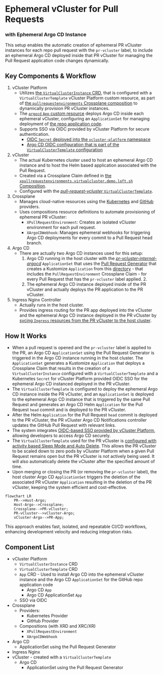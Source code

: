 # Ephemeral vCluster for Pull Requests
### with Ephemeral Argo CD Instance 

This setup enables the automatic creation of ephemeral PR vCluster instances for each repo pull request with the `pr-vcluster` label, to include an ephemeral Argo CD deployed inside that PR vCluster for managing the Pull Request application code changes dynamically.

## Key Components & Workflow
1. vCluster Platform
   - Utilizes [the `VirtualClusterInstance` CRD](https://www.vcluster.com/docs/platform/api/resources/virtualclusterinstance/), that is configured with a `VirtualClusterTemplate` vCluster Platform custom resource, as part of [the `pullrequestenvironments` Crossplane composition](./vcluster-pull-request-environment-composition.yaml) to dynamically provision PR vCluster instances.
   - The [`argocd` `App` custom resource](./argo-cd.yaml) deploys Argo CD inside each ephemeral vCluster, configuring an `ApplicationSet` for managing deployment of [the repo application code](https://github.com/loft-demos/vcluster-platform-demo-app-template/tree/main/src).
   - Supports SSO via OIDC provided by vCluster Platform for secure authentication.
      - [OIDC `Secret` deployed into the `vcluster-platform` namespace](./vcluster-pull-request-environment-composition.yaml#L72-L131)
      - [Argo CD OIDC configuration that is part of the `VirtualClusterTemplate` configuration](../../virtual-cluster-templates/pull-request-vcluster.yaml#L58-L62)
2. vCluster
   - The actual Kubernetes cluster used to host an ephemeral Argo CD instance and to host the Helm based application associated with the Pull Request.
   - Created via a Crossplane Claim defined in [the `xpullrequestenvironments.virtualcluster.demo.loft.sh` Composition](./vcluster-pull-request-environment-definition.yaml).
   - Configured with the [*pull-request-vcluster* `VirtualClusterTemplate`](/vcluster-pull-request-environment-composition.yaml#L37-L39).
3. Crossplane
   - Manages cloud-native resources using the [Kubernetes](https://github.com/loft-demos/loft-demo-base/tree/main/vcluster-platform-demo-generator/crossplane/provider-kubernetes) and [GitHub](https://github.com/loft-demos/loft-demo-base/tree/main/vcluster-platform-demo-generator/crossplane/provider-github) providers.
   - Uses compositions resource definitions to automate provisioning of ephemeral PR vCluster:
     - `XPullRequestEnvironment`: Creates an isolated vCluster environment for each pull request.
     - `XArgoCDWebhook`: Manages ephemeral webhooks for triggering Argo CD deployments for every commit to a Pull Request head branch.
4. Argo CD
   - There are actually two Argo CD instances used for this setup:
      1. Argo CD running in the host cluster with the [*pr-vcluster-internal-argocd*](../../argocd/pr-environments/apps/pr-vcluster-internal-argocd.yaml) `ApplicationSet` that uses the [Pull Request Generator](https://argo-cd.readthedocs.io/en/stable/operator-manual/applicationset/Generators-Pull-Request/) that creates a Kustomize `Application` from this [directory](../../../kustomize-pr) - that includes the `PullRequestEnvironment` Crossplane Claim - for every Pull Request that has the `pr-vcluster` label applied.
         2. 
      2. The ephemeral Argo CD instance deployed inside of the PR vCluster and actually deploys the PR application to the PR vCluster.
5. Ingress Nginx Controller
   - Actually runs in the host cluster.
   - Provides ingress routing for the PR app deployed into the vCluster and the ephemeral Argo CD instance deployed in the PR vCluster by [sycing `Ingress` resources from the PR vCluster to the host cluster](../../virtual-cluster-templates/pull-request-vcluster.yaml#L176-L179).

## How It Works
- When a pull request is opened and the `pr-vcluster` label is applied to the PR, an Argo CD `ApplicationSet` using the Pull Request Generator is triggered in the Argo CD instance running in the host cluster. The `ApplicationSet` generates a Kustomize `Application` that deploys a Crossplane Claim that results in the creation of a `VirtualClusterInstance` configured with a `VirtualClusterTemplate` and a Kubernetes `Secret` for vCluster Platform provided OIDC SSO for the ephemeral Argo CD instanced deployed in the PR vCluster.
- The `VirtualClusterTemplate` is configured to deploy the ephemeral Argo CD instance inside the PR vCluster, and an `ApplicationSet` is deployed to the ephemeral Argo CD instance that is triggered by the same Pull Request and generates an Argo CD Helm `Application` for the Pull Request `head` commit and is deployed to the PR vCluster.
- After the Helm `Application` for the Pull Request `head` commit is deployed to the PR vCluster, the PR vCluster Argo CD Notifications controller updates the GitHub Pull Request with relevant links.
- The system integrates [OIDC-based SSO provided by vCluster Platform](https://www.vcluster.com/docs/platform/how-to/oidc-provider), allowing developers to access Argo CD securely.
- The `VirtualClusterTemplate` used for the PR vCluster is [configured with activity based Sleep Mode and Auto Delete](./virtual-cluster-templates/pull-request-vcluster.yaml#L170-L175). This allows the PR vCluster to be scaled down to zero pods by vCluster Platform when a given Pull Request remains open but the PR vCluster is not actively being used. It will also automatically delete the vCluster after the specified amount of time.
- Upon merging or closing the PR (or removing the `pr-vcluster` label), the host cluster Argo CD `ApplicationSet` triggers the deletion of the associated PR vCluster `Application` resulting in the deletion of the PR vCluster, keeping the system efficient and cost-effective.

```mermaid
flowchart LR
    PR-->Host-Argo;
    Host-Argo-->Crossplane;
    Crossplane-->PR-vCluster;
    PR-vCluster-->vCluster-Argo;
    vCluster-Argo-->PR-App;
```

This approach enables fast, isolated, and repeatable CI/CD workflows, enhancing development velocity and reducing integration risks.

## Component List

- vCluster Platform
  - `VirtualClusterInstance` CRD
  - `VirtualClusterTemplate` CRD
  - `App` CRD - Used to install Argo CD into the ephemeral vCluster instance and the Argo CD `ApplicationSet` for the GitHub repo application code
    - Argo CD `App`
    - Argo CD ApplicationSet `App`
  - SSO via OIDC
- Crossplane
  - Providers:
    - Kubernetes Provider
    - GitHub Provider
  - Compositions (with XRD and XRC/XR)
    - `XPullRequestEnvironment`
    - `XArgoCDWebhook`
- Argo CD
  - ApplicationSet using the Pull Request Generator 
- Ingress Nginx
- vCluster - created with a `VirtualClusterTemplate`
  - Argo CD
    - ApplicationSet using the Pull Request Generator
